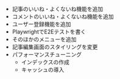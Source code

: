 - 記事のいいね・よくないね機能を追加
- コメントのいいね・よくないね機能を追加
- ユーザー登録機能を追加
- PlaywrightでE2Eテストを書く
- そのほかのメニューを追加
- 記事編集画面のスタイリングを変更
- パフォーマンスチューニング
  - インデックスの作成
  - キャッシュの導入